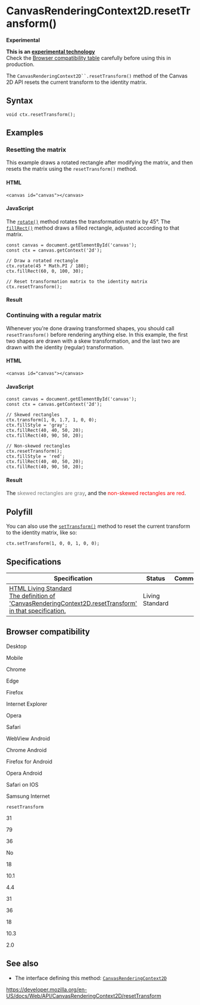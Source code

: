 # CanvasRenderingContext2D.resetTransform()

**Experimental**

**This is an [experimental technology](https://developer.mozilla.org/en-US/docs/MDN/Guidelines/Conventions_definitions#experimental)**  
Check the [Browser compatibility table](#browser_compatibility) carefully before using this in production.

The ` CanvasRenderingContext2D``.resetTransform() ` method of the Canvas 2D API resets the current transform to the identity matrix.

## Syntax

    void ctx.resetTransform();

## Examples

### Resetting the matrix

This example draws a rotated rectangle after modifying the matrix, and then resets the matrix using the `resetTransform()` method.

#### HTML

    <canvas id="canvas"></canvas>

#### JavaScript

The [`rotate()`](rotate) method rotates the transformation matrix by 45°. The [`fillRect()`](fillrect) method draws a filled rectangle, adjusted according to that matrix.

    const canvas = document.getElementById('canvas');
    const ctx = canvas.getContext('2d');

    // Draw a rotated rectangle
    ctx.rotate(45 * Math.PI / 180);
    ctx.fillRect(60, 0, 100, 30);

    // Reset transformation matrix to the identity matrix
    ctx.resetTransform();

#### Result

### Continuing with a regular matrix

Whenever you're done drawing transformed shapes, you should call `resetTransform()` before rendering anything else. In this example, the first two shapes are drawn with a skew transformation, and the last two are drawn with the identity (regular) transformation.

#### HTML

    <canvas id="canvas"></canvas>

#### JavaScript

    const canvas = document.getElementById('canvas');
    const ctx = canvas.getContext('2d');

    // Skewed rectangles
    ctx.transform(1, 0, 1.7, 1, 0, 0);
    ctx.fillStyle = 'gray';
    ctx.fillRect(40, 40, 50, 20);
    ctx.fillRect(40, 90, 50, 20);

    // Non-skewed rectangles
    ctx.resetTransform();
    ctx.fillStyle = 'red';
    ctx.fillRect(40, 40, 50, 20);
    ctx.fillRect(40, 90, 50, 20);

#### Result

The <span style="color: gray;">skewed rectangles are gray</span>, and the <span style="color: red;">non-skewed rectangles are red</span>.

## Polyfill

You can also use the [`setTransform()`](settransform) method to reset the current transform to the identity matrix, like so:

    ctx.setTransform(1, 0, 0, 1, 0, 0);

## Specifications

<table><thead><tr class="header"><th>Specification</th><th>Status</th><th>Comment</th></tr></thead><tbody><tr class="odd"><td><a href="https://html.spec.whatwg.org/multipage/scripting.html#dom-context-2d-resettransform">HTML Living Standard<br />
<span class="small">The definition of 'CanvasRenderingContext2D.resetTransform' in that specification.</span></a></td><td><span class="spec-living">Living Standard</span></td><td></td></tr></tbody></table>

## Browser compatibility

Desktop

Mobile

Chrome

Edge

Firefox

Internet Explorer

Opera

Safari

WebView Android

Chrome Android

Firefox for Android

Opera Android

Safari on IOS

Samsung Internet

`resetTransform`

31

79

36

No

18

10.1

4.4

31

36

18

10.3

2.0

## See also

- The interface defining this method: [`CanvasRenderingContext2D`](../canvasrenderingcontext2d)

<a href="https://developer.mozilla.org/en-US/docs/Web/API/CanvasRenderingContext2D/resetTransform" class="_attribution-link">https://developer.mozilla.org/en-US/docs/Web/API/CanvasRenderingContext2D/resetTransform</a>
